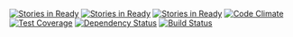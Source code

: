 [![Stories in Ready](https://badge.waffle.io/versatile-s/hyperspace.png?label=ready&title=Ready)](https://waffle.io/versatile-s/hyperspace)
[![Stories in Ready](https://badge.waffle.io/versatile-s/hyperspace.png?label=ready&title=Ready)](https://waffle.io/versatile-s/hyperspace)
[![Stories in Ready](https://badge.waffle.io/peaflaor/hyperspace.png?label=ready&title=Ready)](https://waffle.io/peaflaor/hyperspace)
[![Code Climate](https://codeclimate.com/github/peaflaor/hyperspace/badges/gpa.svg)](https://codeclimate.com/github/peaflaor/hyperspace) [![Test Coverage](https://codeclimate.com/github/peaflaor/hyperspace/badges/coverage.svg)](https://codeclimate.com/github/peaflaor/hyperspace/coverage)
[![Dependency Status](https://gemnasium.com/badges/github.com/peaflaor/hyperspace.svg)](https://gemnasium.com/github.com/peaflaor/hyperspace)
[![Build Status](https://travis-ci.org/peaflaor/hyperspace.svg?branch=master)](https://travis-ci.org/peaflaor/hyperspace)
